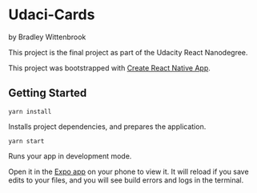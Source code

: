 # Udaci-Cards

by Bradley Wittenbrook

This project is the final project as part of the Udacity React Nanodegree.

This project was bootstrapped with [Create React Native App](https://github.com/react-community/create-react-native-app).


## Getting Started

```
yarn install
```

Installs project dependencies, and prepares the application.


```
yarn start
```

Runs your app in development mode.

Open it in the [Expo app](https://expo.io) on your phone to view it. It will reload if you save edits to your files, and you will see build errors and logs in the terminal.
